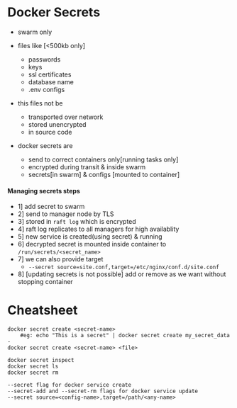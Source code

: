 # Docker Secrets
- swarm only 
- files like [<500kb only]
	- passwords
	- keys
	- ssl certificates
	- database name
	- .env configs 
	
- this files not be
	- transported over network
	- stored unencrypted
	- in source code

- docker secrets are 
	- send to correct containers only[running tasks only]
	- encrypted during transit & inside swarm
	- secrets[in swarm] & configs [mounted to container]

#### Managing secrets steps
- 1] add secret to swarm 
- 2] send to manager node by TLS
- 3] stored in `raft log` which is encrypted
- 4] raft log replicates to all managers for high availablity
- 5] new service is created(using secret) & running 
- 6] decrypted secret is mounted inside container to `/run/secrets/<secret_name>`
- 7] we can also provide target
	- `--secret source=site.conf,target=/etc/nginx/conf.d/site.conf`
- 8] [updating secrets is not possible] add or remove as we want without stopping container


# Cheatsheet

	docker secret create <secret-name>
		#eg: echo "This is a secret" | docker secret create my_secret_data -
	docker secret create <secret-name> <file>

	docker secret inspect
	docker secret ls
	docker secret rm
	
	--secret flag for docker service create
	--secret-add and --secret-rm flags for docker service update
 	--secret source=<config-name>,target=/path/<any-name>


